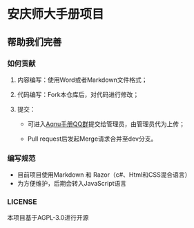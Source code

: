 # 安庆师大手册项目

## 帮助我们完善



### 如何贡献

1. 内容编写：使用Word或者Markdown文件格式；

2. 代码编写：Fork本仓库后，对代码进行修改；

3. 提交：

   - 可进入[Aqnu手册QQ群](https://jq.qq.com/?_wv=1027&amp;k=2DiXmDIe)提交给管理员，由管理员代为上传；
   
   - Pull request后发起Merge请求合并至dev分支。

### 编写规范

- 目前项目使用Markdown 和 Razor（c#、Html和CSS混合语言）
- 为方便维护，后期会转入JavaScript语言

### LICENSE

本项目基于AGPL-3.0进行开源
